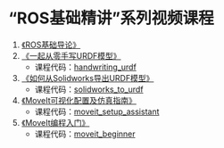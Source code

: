 # “ROS基础精讲”系列视频课程

1. [《ROS基础导论》](https://class.guyuehome.com/detail/p_5e19e9f13e191_E8SHGCbk/6)
2. [《一起从零手写URDF模型》](https://class.guyuehome.com/detail/p_5e1eea4fe1e5c_Igm126Xn/6)
   - 课程代码：[handwriting_urdf](https://github.com/huchunxu/ros_basic_tutorials/tree/master/handwriting_urdf)
3. [《如何从Solidworks导出URDF模型》](https://class.guyuehome.com/detail/p_5e32dce7906e0_6TqS7BwX/6)
   - 课程代码：[solidworks_to_urdf](https://github.com/huchunxu/ros_basic_tutorials/tree/master/solidworks_to_urdf)
4. [《MoveIt可视化配置及仿真指南》](https://class.guyuehome.com/detail/p_5e71966b3fdfd_g4DpRGg9/6)
   - 课程代码：[moveit_setup_assistant](https://github.com/huchunxu/ros_basic_tutorials/tree/master/moveit_setup_assistant)
5. [《MoveIt编程入门》](https://class.guyuehome.com/detail/p_5e8e8e85b1e8f_9TdYxswq/6)
   - 课程代码：[moveit_beginner](https://github.com/huchunxu/ros_basic_tutorials/tree/master/moveit_beginner)